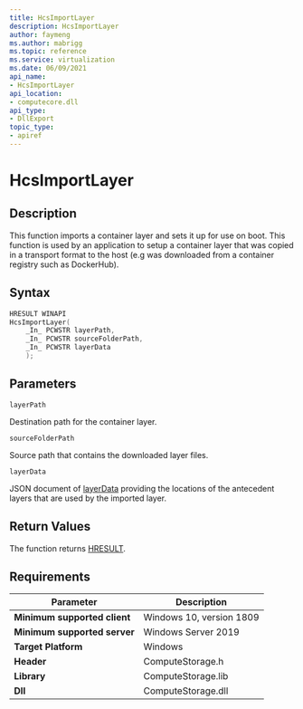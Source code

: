 ```yaml
---
title: HcsImportLayer
description: HcsImportLayer
author: faymeng
ms.author: mabrigg
ms.topic: reference
ms.service: virtualization
ms.date: 06/09/2021
api_name:
- HcsImportLayer
api_location:
- computecore.dll
api_type:
- DllExport
topic_type: 
- apiref
---
```

# HcsImportLayer

## Description

This function imports a container layer and sets it up for use on boot. This function is used by an application to setup a container layer that was copied in a transport format to the host (e.g was downloaded from a container registry such as DockerHub). 

## Syntax

```cpp
HRESULT WINAPI
HcsImportLayer(
    _In_ PCWSTR layerPath,
    _In_ PCWSTR sourceFolderPath,
    _In_ PCWSTR layerData
    );
```

## Parameters

`layerPath`

Destination path for the container layer.

`sourceFolderPath`

Source path that contains the downloaded layer files.

`layerData`

JSON document of [layerData](./../SchemaReference.md#LayerData) providing the locations of the antecedent layers that are used by the imported layer.

## Return Values

The function returns [HRESULT](./HCSHResult.md).

## Requirements

|Parameter|Description|
|---|---|
| **Minimum supported client** | Windows 10, version 1809 |
| **Minimum supported server** | Windows Server 2019 |
| **Target Platform** | Windows |
| **Header** | ComputeStorage.h |
| **Library** | ComputeStorage.lib |
| **Dll** | ComputeStorage.dll |
